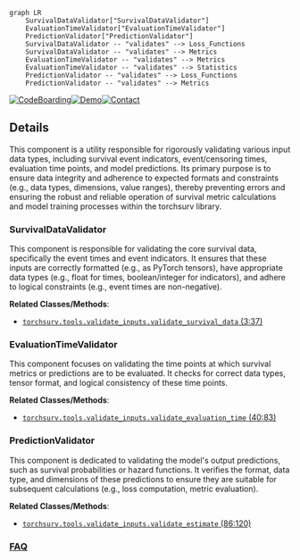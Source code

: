 ```mermaid
graph LR
    SurvivalDataValidator["SurvivalDataValidator"]
    EvaluationTimeValidator["EvaluationTimeValidator"]
    PredictionValidator["PredictionValidator"]
    SurvivalDataValidator -- "validates" --> Loss_Functions
    SurvivalDataValidator -- "validates" --> Metrics
    EvaluationTimeValidator -- "validates" --> Metrics
    EvaluationTimeValidator -- "validates" --> Statistics
    PredictionValidator -- "validates" --> Loss_Functions
    PredictionValidator -- "validates" --> Metrics
```

[![CodeBoarding](https://img.shields.io/badge/Generated%20by-CodeBoarding-9cf?style=flat-square)](https://github.com/CodeBoarding/GeneratedOnBoardings)[![Demo](https://img.shields.io/badge/Try%20our-Demo-blue?style=flat-square)](https://www.codeboarding.org/demo)[![Contact](https://img.shields.io/badge/Contact%20us%20-%20contact@codeboarding.org-lightgrey?style=flat-square)](mailto:contact@codeboarding.org)

## Details

This component is a utility responsible for rigorously validating various input data types, including survival event indicators, event/censoring times, evaluation time points, and model predictions. Its primary purpose is to ensure data integrity and adherence to expected formats and constraints (e.g., data types, dimensions, value ranges), thereby preventing errors and ensuring the robust and reliable operation of survival metric calculations and model training processes within the torchsurv library.

### SurvivalDataValidator
This component is responsible for validating the core survival data, specifically the event times and event indicators. It ensures that these inputs are correctly formatted (e.g., as PyTorch tensors), have appropriate data types (e.g., float for times, boolean/integer for indicators), and adhere to logical constraints (e.g., event times are non-negative).


**Related Classes/Methods**:

- <a href=".src/torchsurv/tools/validate_inputs.py#L3-L37" target="_blank" rel="noopener noreferrer">`torchsurv.tools.validate_inputs.validate_survival_data` (3:37)</a>


### EvaluationTimeValidator
This component focuses on validating the time points at which survival metrics or predictions are to be evaluated. It checks for correct data types, tensor format, and logical consistency of these time points.


**Related Classes/Methods**:

- <a href=".src/torchsurv/tools/validate_inputs.py#L40-L83" target="_blank" rel="noopener noreferrer">`torchsurv.tools.validate_inputs.validate_evaluation_time` (40:83)</a>


### PredictionValidator
This component is dedicated to validating the model's output predictions, such as survival probabilities or hazard functions. It verifies the format, data type, and dimensions of these predictions to ensure they are suitable for subsequent calculations (e.g., loss computation, metric evaluation).


**Related Classes/Methods**:

- <a href=".src/torchsurv/tools/validate_inputs.py#L86-L120" target="_blank" rel="noopener noreferrer">`torchsurv.tools.validate_inputs.validate_estimate` (86:120)</a>




### [FAQ](https://github.com/CodeBoarding/GeneratedOnBoardings/tree/main?tab=readme-ov-file#faq)